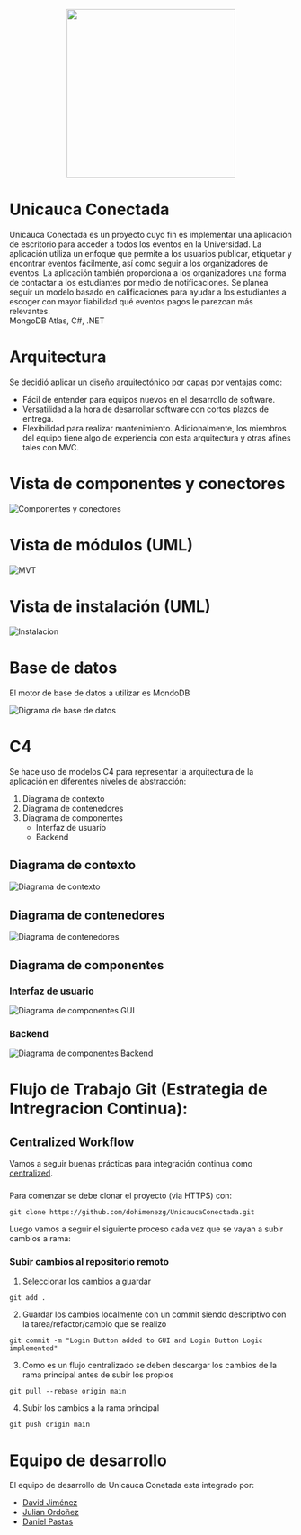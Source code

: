 <p align="center">
  <img width="300px" src="images/logo.png">
</p>

# Unicauca Conectada

Unicauca Conectada es un proyecto cuyo fin es implementar una aplicación de
escritorio para acceder a todos los eventos en la Universidad. La aplicación
utiliza un enfoque que permite a los usuarios publicar, etiquetar y encontrar
eventos fácilmente, así como seguir a los organizadores de eventos. La
aplicación también proporciona a los organizadores una forma de contactar a los
estudiantes por medio de notificaciones. Se planea seguir un modelo basado en
calificaciones para ayudar a los estudiantes a escoger con mayor fiabilidad qué
eventos pagos le parezcan más relevantes. \
MongoDB Atlas, C#, .NET

# Arquitectura

Se decidió aplicar un diseño arquitectónico por capas por ventajas como:
* Fácil de entender para equipos nuevos en el desarrollo de software.
* Versatilidad a la hora de desarrollar software con cortos plazos de entrega.
* Flexibilidad para realizar mantenimiento.
Adicionalmente, los miembros del equipo tiene algo de experiencia con esta
arquitectura y otras afines tales con MVC.

# Vista de componentes y conectores

![Componentes y conectores](images/model/c&c.png)

# Vista de módulos (UML)

![MVT](images/model/mvt.png)

# Vista de instalación (UML)

![Instalacion](images/model/MODEL_instalacion.jpg)

# Base de datos

El motor de base de datos a utilizar es MondoDB

![Digrama de base de datos](images/database/basededatos.png) 

# C4

Se hace uso de modelos C4 para representar la arquitectura de la aplicación en
diferentes niveles de abstracción: 

1. Diagrama de contexto
2. Diagrama de contenedores
3. Diagrama de componentes
    * Interfaz de usuario
    * Backend 

## Diagrama de contexto

![Diagrama de contexto](images/c4/contexto.png)

## Diagrama de contenedores

![Diagrama de contenedores](images/c4/contenedores.png)

## Diagrama de componentes

### Interfaz de usuario

![Diagrama de componentes GUI](images/c4/C4_componentesGUI.png)

### Backend

![Diagrama de componentes Backend](images/c4/componentesBackend.png)

# Flujo de Trabajo Git (Estrategia de Intregracion Continua): 
## Centralized Workflow
Vamos a seguir buenas prácticas para integración continua como [centralized](https://www.atlassian.com/git/tutorials/comparing-workflows#centralized-workflow). 

### 

Para comenzar se debe clonar el proyecto (via HTTPS) con:
```
git clone https://github.com/dohimenezg/UnicaucaConectada.git
```
Luego vamos a seguir el siguiente proceso cada vez que se vayan a subir cambios a rama:

### Subir cambios al repositorio remoto

1. Seleccionar los cambios a guardar
```
git add .
```
2. Guardar los cambios localmente con un commit siendo descriptivo con la tarea/refactor/cambio que se realizo
```
git commit -m "Login Button added to GUI and Login Button Logic implemented"
```
3. Como es un flujo centralizado se deben descargar los cambios de la rama principal antes de subir los propios
```
git pull --rebase origin main
```
4. Subir los cambios a la rama principal
```
git push origin main
```



# Equipo de desarrollo

El equipo de desarrollo de Unicauca Conetada esta integrado por:  
- [David Jiménez](https://github.com/dohimenezg)
- [Julian Ordoñez](https://github.com/juleMay)
- [Daniel Pastas](https://github.com/pdaniel102)

